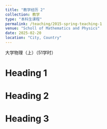 ```yaml
---
title: "教学经历 2"
collection: 教学
type: "本科生课程"
permalink: /teaching/2015-spring-teaching-1
venue: "Scholl of Mathematics and Physics"
date: 2025-02-20
location: "City, Country"
---
```


大学物理（上）（51学时）

Heading 1
======

Heading 2
======

Heading 3
======
